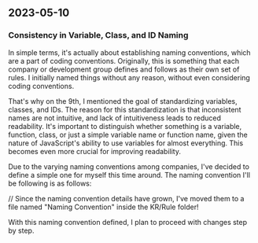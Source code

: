## 2023-05-10

### Consistency in Variable, Class, and ID Naming

In simple terms, it's actually about establishing naming conventions, which are a part of coding conventions. Originally, this is something that each company or development group defines and follows as their own set of rules.
I initially named things without any reason, without even considering coding conventions.

That's why on the 9th, I mentioned the goal of standardizing variables, classes, and IDs.
The reason for this standardization is that inconsistent names are not intuitive, and lack of intuitiveness leads to reduced readability. It's important to distinguish whether something is a variable, function, class, or just a simple variable name or function name, given the nature of JavaScript's ability to use variables for almost everything. This becomes even more crucial for improving readability.

Due to the varying naming conventions among companies, I've decided to define a simple one for myself this time around. The naming convention I'll be following is as follows:

// Since the naming convention details have grown, I've moved them to a file named "Naming Convention" inside the KR/Rule folder!

With this naming convention defined, I plan to proceed with changes step by step.